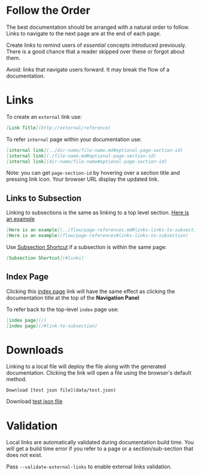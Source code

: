 # Follow the Order

The best documentation should be arranged with a natural order to follow. 
Links to navigate to the next page are at the end of each page.

Create links to remind users of *essential* concepts introduced previously. There is a good chance that a reader skipped over these or forgot about them. 

Avoid: links that navigate users forward. It may break the flow of a documentation. 

# Links

To create an `external` link use:

```markdown
[Link Title](http://external/reference)
```
    
To refer `internal` page within your documentation use:

```markdown
[internal link](../dir-name/file-name.md#optional-page-section-id)
[internal link](./file-name.md#optional-page-section-id)
[internal link](dir-name/file-name#optional-page-section-id)
```

Note: you can get `page-section-id` by hovering over a section title and pressing link icon. Your browser URL display the updated link.

## Links to Subsection

Linking to subsections is the same as linking to a top level section. [Here is an  example](../flow/page-references.md#links-links-to-subsection)

```markdown
[Here is an example](../flow/page-references.md#links-links-to-subsection)
[Here is an example](flow/page-references#links-links-to-subsection)
```

Use [Subsection Shortcut](#links) if a subsection is within the same page: 

```markdown
[Subsection Shortcut](#links)
```
  
## Index Page

Clicking this [index page](/) link will have the same effect as clicking the documentation title at the top of the **Navigation Panel**

To refer back to the top-level `index` page use:   

```markdown
[index page](/)
[index page](/#link-to-subsection)
```

# Downloads

Linking to a local file will deploy the file along with the generated documentation. 
Clicking the link will open a file using the browser's default method.

    Download [test json file](data/test.json)
    
Download [test json file](data/test.json)

# Validation

Local links are automatically validated during documentation build time. 
You will get a build time error if you refer to a page or a section/sub-section that does not exist.

Pass `--validate-external-links` to enable external links validation.
